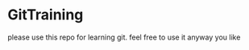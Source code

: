GitTraining
===========

please use this repo for learning git.  feel free to use it anyway you like
